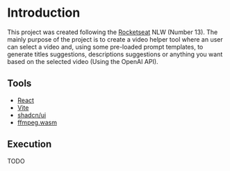 # Introduction

This project was created following the [Rocketseat](https://www.rocketseat.com.br/) NLW (Number 13). The mainly purpose of the project is to create a video helper tool where an user can select a video and, using some pre-loaded prompt templates, to generate titles suggestions, descriptions suggestions or anything you want based on the selected video (Using the OpenAI API).

## Tools

- [React](https://react.dev/)
- [Vite](https://vitejs.dev/)
- [shadcn/ui](https://ui.shadcn.com/)
- [ffmpeg.wasm](https://github.com/ffmpegwasm/ffmpeg.wasm)

## Execution

TODO
